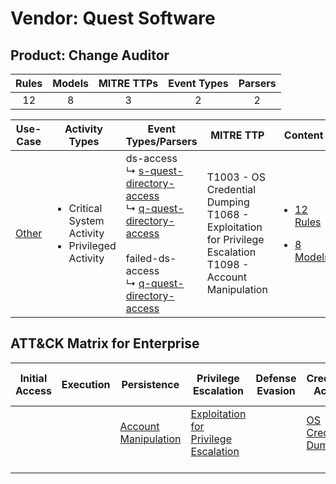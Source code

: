 Vendor: Quest Software
======================
Product: Change Auditor
-----------------------
| Rules | Models | MITRE TTPs | Event Types | Parsers |
|:-----:|:------:|:----------:|:-----------:|:-------:|
|  12   |   8    |     3      |      2      |    2    |

|                Use-Case                | Activity Types                                                         | Event Types/Parsers                                                                                                                                                                                                                                                                                 | MITRE TTP                                                                                                          | Content                                                                                                         |
|:--------------------------------------:| ---------------------------------------------------------------------- | --------------------------------------------------------------------------------------------------------------------------------------------------------------------------------------------------------------------------------------------------------------------------------------------------- | ------------------------------------------------------------------------------------------------------------------ | --------------------------------------------------------------------------------------------------------------- |
| [Other](../../../UseCases/uc_other.md) | <ul><li>Critical System Activity</li><li>Privileged Activity</li></ul> |  ds-access<br> ↳ [s-quest-directory-access](Parsers/parserContent_s-quest-directory-access.md)<br> ↳ [q-quest-directory-access](Parsers/parserContent_q-quest-directory-access.md)<br><br> failed-ds-access<br> ↳ [q-quest-directory-access](Parsers/parserContent_q-quest-directory-access.md)<br> | T1003 - OS Credential Dumping<br>T1068 - Exploitation for Privilege Escalation<br>T1098 - Account Manipulation<br> | [<ul><li>12 Rules</li></ul><ul><li>8 Models</li></ul>](Rules_Models/r_m_quest_software_change_auditor_Other.md) |

ATT&CK Matrix for Enterprise
----------------------------
| Initial Access | Execution | Persistence                                                               | Privilege Escalation                                                                       | Defense Evasion | Credential Access                                                          | Discovery | Lateral Movement | Collection | Command and Control | Exfiltration | Impact |
| -------------- | --------- | ------------------------------------------------------------------------- | ------------------------------------------------------------------------------------------ | --------------- | -------------------------------------------------------------------------- | --------- | ---------------- | ---------- | ------------------- | ------------ | ------ |
|                |           | [Account Manipulation](https://attack.mitre.org/techniques/T1098)<br><br> | [Exploitation for Privilege Escalation](https://attack.mitre.org/techniques/T1068)<br><br> |                 | [OS Credential Dumping](https://attack.mitre.org/techniques/T1003)<br><br> |           |                  |            |                     |              |        |